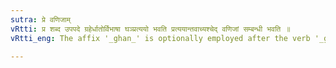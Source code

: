```yaml
---
sutra: प्रे वणिजाम्
vRtti: प्र शब्द उपपदे ग्रहेर्धातोर्विभाषा घञ्प्रत्ययो भवति प्रत्ययान्तवाच्यश्चेद् वणिजां सम्बन्धी भवति ॥
vRtti_eng: The affix '_ghan_' is optionally employed after the verb '_grah_' in composition with '_pra_', when the word so formed relates to commerce.

---
```


